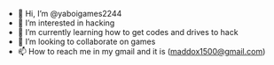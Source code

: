 - 👋 Hi, I’m @yaboigames2244
- 👀 I’m interested in hacking 
- 🌱 I’m currently learning how to get codes and drives to hack
- 💞️ I’m looking to collaborate on games
- 📫 How to reach me in my gmail and it is (maddox1500@gmail.com)

<!---
yaboigames2244/yaboigames2244 is a ✨ special ✨ repository because its `README.md` (this file) appears on your GitHub profile.
You can click the Preview link to take a look at your changes.
--->
